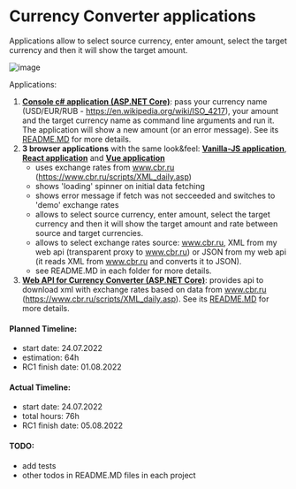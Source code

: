 # Currency Converter applications
Applications allow to select source currency, enter amount, select the target currency and then it will show the target amount.

![image](https://user-images.githubusercontent.com/2094015/182308596-46497acc-ed3d-42a2-be04-b643d389ddf9.png)

Applications:

1. **[Console c# application (ASP.NET Core)](https://github.com/IgnatovDan/currency-converter/tree/master/console)**: pass your currency name (USD/EUR/RUB - https://en.wikipedia.org/wiki/ISO_4217), your amount and the target currency name as command line arguments and run it. The application will show a new amount (or an error message). See its [README.MD](https://github.com/IgnatovDan/currency-converter/tree/master/console#readme) for more details.
1. **3 browser applications** with the same look&feel: **[Vanilla-JS application](https://github.com/IgnatovDan/currency-converter/tree/master/vanilla-js)**, **[React application](https://github.com/IgnatovDan/currency-converter/tree/master/react)** and **[Vue application](https://github.com/IgnatovDan/currency-converter/tree/master/vue)**
   - uses exchange rates from www.cbr.ru (https://www.cbr.ru/scripts/XML_daily.asp)
   - shows 'loading' spinner on initial data fetching
   - shows error message if fetch was not secceeded and switches to 'demo' exchange rates
   - allows to select source currency, enter amount, select the target currency and then it will show the target amount and rate between source and target currencies.
   - allows to select exchange rates source: www.cbr.ru, XML from my web api (transparent proxy to www.cbr.ru) or JSON from my web api (it reads XML from www.cbr.ru and converts it to JSON).
   - see README.MD in each folder for more details.
1. **[Web API for Currency Converter (ASP.NET Core)](https://github.com/IgnatovDan/currency-converter/tree/master/my-web-api)**: provides api to download xml with exchange rates based on data from www.cbr.ru (https://www.cbr.ru/scripts/XML_daily.asp). See its [README.MD](https://github.com/IgnatovDan/currency-converter/tree/master/my-web-api#readme) for more details.

#### Planned Timeline:
- start date: 24.07.2022
- estimation: 64h
- RC1 finish date: 01.08.2022

#### Actual Timeline:
- start date: 24.07.2022
- total hours: 76h
- RC1 finish date: 05.08.2022

#### TODO:
- add tests
- other todos in README.MD files in each project
